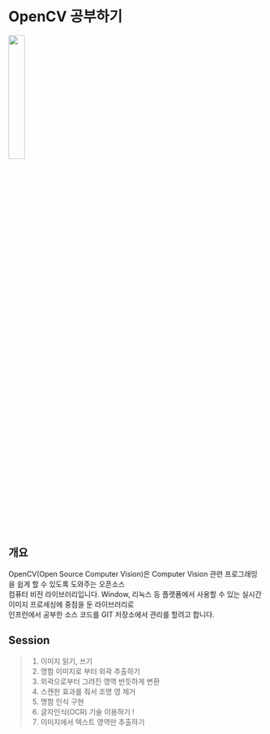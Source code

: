 # OpenCV 공부하기

<img src="https://upload.wikimedia.org/wikipedia/commons/5/53/OpenCV_Logo_with_text.png" width="25%"/>

## 개요

OpenCV(Open Source Computer Vision)은 Computer Vision 관련 프로그래밍을 쉽게 할 수 있도록 도와주는 오픈소스 </br>
컴퓨터 비전 라이브러리입니다. Window, 리눅스 등 플랫폼에서 사용할 수 있는 실시간 이미지 프로세싱에 중점을 둔 라이브러리로</br>
인프런에서 공부한 소스 코드를 GIT 저장소에서 관리를 할려고 합니다. <br>



## Session
> 1. 이미지 읽기, 쓰기
> 2. 명함 이미지로 부터 외곽 추출하기
> 3. 외곽으로부터 그려진 영역 반듯하게 변환
> 4. 스캔한 효과를 줘서 조명 영 제거  
> 5. 명함 인식 구현
> 6. 글자인식(OCR) 기술 이용하기 !
> 7. 이미지에서 텍스트 영역만 추출하기 
